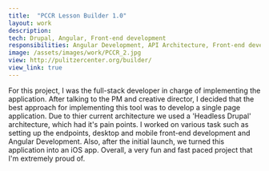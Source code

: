 ```yaml
---
title:  "PCCR Lesson Builder 1.0"
layout: work
description: 
tech: Drupal, Angular, Front-end development
responsibilities: Angular Development, API Architecture, Front-end development
image: /assets/images/work/PCCR_2.jpg
view: http://pulitzercenter.org/builder/
view_link: true
---
```


For this project, I was the full-stack developer in charge of implementing the application. After talking to the PM and creative director, I decided that the best approach for implementing this tool was to develop a single page application. Due to thier current architecture we used a 'Headless Drupal' architecture, which had it's pain points. I worked on various task such as setting up the endpoints, desktop and mobile front-end development and Angular Development. Also, after the initial launch, we turned this application into an iOS app. Overall, a very fun and fast paced project that I'm extremely proud of.





